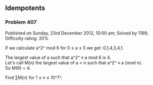 Idempotents
-----------

### Problem 407

Published on Sunday, 23rd December 2012, 10:00 am; Solved by 1199;
Difficulty rating: 20%

If we calculate a^2^ mod 6 for 0 ≤ a ≤ 5 we get: 0,1,4,3,4,1.

The largest value of a such that a^2^ ≡ a mod 6 is 4.\
 Let's call M(n) the largest value of a \< n such that a^2^ ≡ a (mod
n).\
 So M(6) = 4.

Find ∑M(n) for 1 ≤ n ≤ 10^7^.
